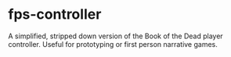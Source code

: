 # fps-controller
A simplified, stripped down version of the Book of the Dead player controller. Useful for prototyping or first person narrative games.
